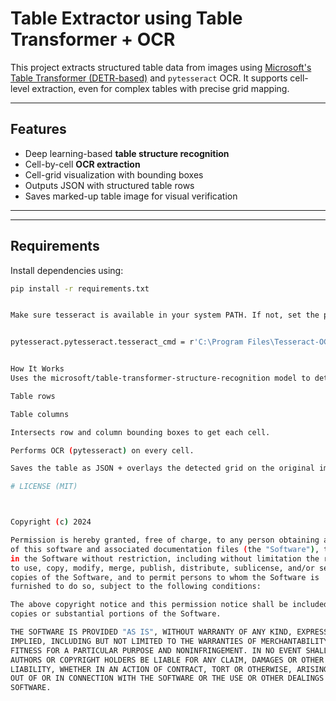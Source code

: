 #  Table Extractor using Table Transformer + OCR

This project extracts structured table data from images using [Microsoft's Table Transformer (DETR-based)](https://huggingface.co/microsoft/table-transformer-structure-recognition) and `pytesseract` OCR. It supports cell-level extraction, even for complex tables with precise grid mapping.

---

##  Features

-  Deep learning-based **table structure recognition**
-  Cell-by-cell **OCR extraction**
-  Cell-grid visualization with bounding boxes
-  Outputs JSON with structured table rows
-  Saves marked-up table image for visual verification

---


---

##  Requirements

Install dependencies using:

```bash
pip install -r requirements.txt


Make sure tesseract is available in your system PATH. If not, set the path manually in Python:


pytesseract.pytesseract.tesseract_cmd = r'C:\Program Files\Tesseract-OCR\tesseract.exe'


How It Works
Uses the microsoft/table-transformer-structure-recognition model to detect:

Table rows

Table columns

Intersects row and column bounding boxes to get each cell.

Performs OCR (pytesseract) on every cell.

Saves the table as JSON + overlays the detected grid on the original image.

# LICENSE (MIT)



Copyright (c) 2024 

Permission is hereby granted, free of charge, to any person obtaining a copy
of this software and associated documentation files (the "Software"), to deal
in the Software without restriction, including without limitation the rights  
to use, copy, modify, merge, publish, distribute, sublicense, and/or sell      
copies of the Software, and to permit persons to whom the Software is          
furnished to do so, subject to the following conditions:                       

The above copyright notice and this permission notice shall be included in all 
copies or substantial portions of the Software.                                

THE SOFTWARE IS PROVIDED "AS IS", WITHOUT WARRANTY OF ANY KIND, EXPRESS OR     
IMPLIED, INCLUDING BUT NOT LIMITED TO THE WARRANTIES OF MERCHANTABILITY,       
FITNESS FOR A PARTICULAR PURPOSE AND NONINFRINGEMENT. IN NO EVENT SHALL THE    
AUTHORS OR COPYRIGHT HOLDERS BE LIABLE FOR ANY CLAIM, DAMAGES OR OTHER         
LIABILITY, WHETHER IN AN ACTION OF CONTRACT, TORT OR OTHERWISE, ARISING FROM,  
OUT OF OR IN CONNECTION WITH THE SOFTWARE OR THE USE OR OTHER DEALINGS IN THE  
SOFTWARE.


